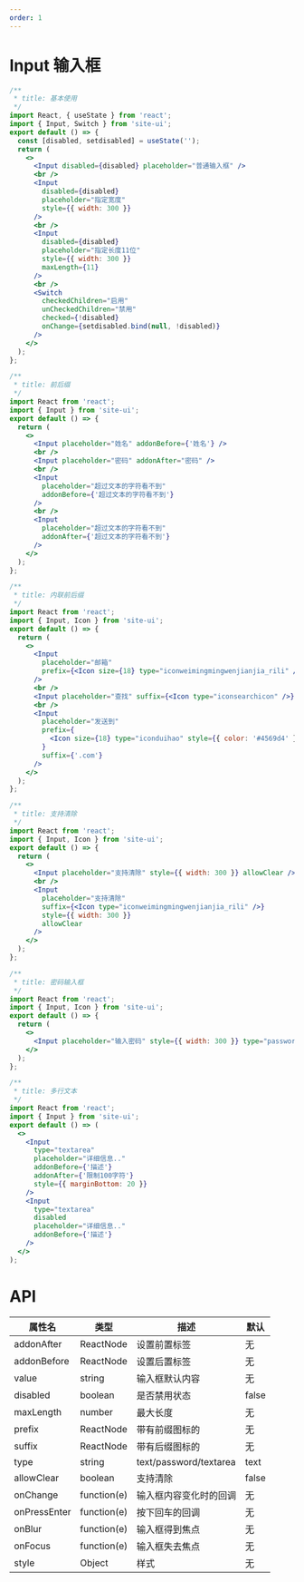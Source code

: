 ```yaml
---
order: 1
---
```


# Input 输入框

```jsx
/**
 * title: 基本使用
 */
import React, { useState } from 'react';
import { Input, Switch } from 'site-ui';
export default () => {
  const [disabled, setdisabled] = useState('');
  return (
    <>
      <Input disabled={disabled} placeholder="普通输入框" />
      <br />
      <Input
        disabled={disabled}
        placeholder="指定宽度"
        style={{ width: 300 }}
      />
      <br />
      <Input
        disabled={disabled}
        placeholder="指定长度11位"
        style={{ width: 300 }}
        maxLength={11}
      />
      <br />
      <Switch
        checkedChildren="启用"
        unCheckedChildren="禁用"
        checked={!disabled}
        onChange={setdisabled.bind(null, !disabled)}
      />
    </>
  );
};
```

```jsx
/**
 * title: 前后缀
 */
import React from 'react';
import { Input } from 'site-ui';
export default () => {
  return (
    <>
      <Input placeholder="姓名" addonBefore={'姓名'} />
      <br />
      <Input placeholder="密码" addonAfter="密码" />
      <br />
      <Input
        placeholder="超过文本的字符看不到"
        addonBefore={'超过文本的字符看不到'}
      />
      <br />
      <Input
        placeholder="超过文本的字符看不到"
        addonAfter={'超过文本的字符看不到'}
      />
    </>
  );
};
```

```jsx
/**
 * title: 内联前后缀
 */
import React from 'react';
import { Input, Icon } from 'site-ui';
export default () => {
  return (
    <>
      <Input
        placeholder="邮箱"
        prefix={<Icon size={18} type="iconweimingmingwenjianjia_rili" />}
      />
      <br />
      <Input placeholder="查找" suffix={<Icon type="iconsearchicon" />} />
      <br />
      <Input
        placeholder="发送到"
        prefix={
          <Icon size={18} type="iconduihao" style={{ color: '#4569d4' }} />
        }
        suffix={'.com'}
      />
    </>
  );
};
```

```jsx
/**
 * title: 支持清除
 */
import React from 'react';
import { Input, Icon } from 'site-ui';
export default () => {
  return (
    <>
      <Input placeholder="支持清除" style={{ width: 300 }} allowClear />
      <br />
      <Input
        placeholder="支持清除"
        suffix={<Icon type="iconweimingmingwenjianjia_rili" />}
        style={{ width: 300 }}
        allowClear
      />
    </>
  );
};
```

```jsx
/**
 * title: 密码输入框
 */
import React from 'react';
import { Input, Icon } from 'site-ui';
export default () => {
  return (
    <>
      <Input placeholder="输入密码" style={{ width: 300 }} type="password" />
    </>
  );
};
```

```jsx
/**
 * title: 多行文本
 */
import React from 'react';
import { Input } from 'site-ui';
export default () => (
  <>
    <Input
      type="textarea"
      placeholder="详细信息.."
      addonBefore={'描述'}
      addonAfter={'限制100字符'}
      style={{ marginBottom: 20 }}
    />
    <Input
      type="textarea"
      disabled
      placeholder="详细信息.."
      addonBefore={'描述'}
    />
  </>
);
```

# API

| **属性名**   | **类型**    | **描述**               | **默认** |
| ------------ | ----------- | ---------------------- | -------- |
| addonAfter   | ReactNode   | 设置前置标签           | 无       |
| addonBefore  | ReactNode   | 设置后置标签           | 无       |
| value        | string      | 输入框默认内容         | 无       |
| disabled     | boolean     | 是否禁用状态           | false    |
| maxLength    | number      | 最大长度               | 无       |
| prefix       | ReactNode   | 带有前缀图标的         | 无       |
| suffix       | ReactNode   | 带有后缀图标的         | 无       |
| type         | string      | text/password/textarea | text     |
| allowClear   | boolean     | 支持清除               | false    |
| onChange     | function(e) | 输入框内容变化时的回调 | 无       |
| onPressEnter | function(e) | 按下回车的回调         | 无       |
| onBlur       | function(e) | 输入框得到焦点         | 无       |
| onFocus      | function(e) | 输入框失去焦点         | 无       |
| style        | Object      | 样式                   | 无       |

